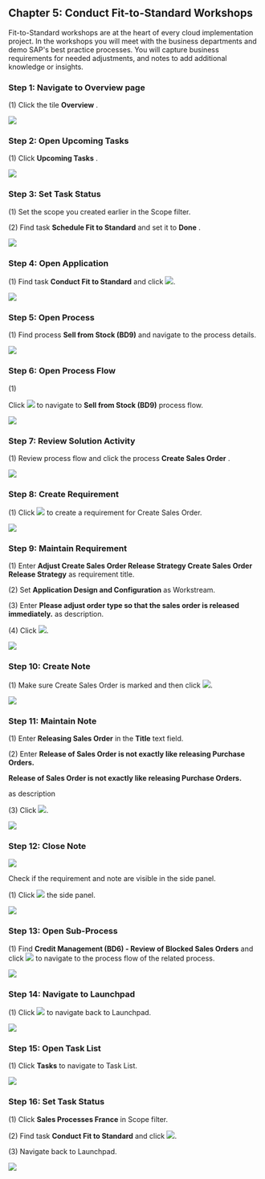 ﻿## Chapter 5: Conduct Fit\-to\-Standard Workshops

Fit\-to\-Standard workshops are at the heart of every cloud implementation project. In the workshops you will meet with the business departments and demo SAP's best practice processes. You will capture business requirements for needed adjustments, and notes to add additional knowledge or insights.



### Step 1: Navigate to Overview page



\(1\) Click the tile  **Overview** .

![](Markdown_files/img_0.png)



### Step 2: Open Upcoming Tasks



\(1\) Click  **Upcoming Tasks** .

![](Markdown_files/img_000.png)



### Step 3: Set Task Status



\(1\) Set the scope you created earlier in the Scope filter.

\(2\) Find task  **Schedule Fit to Standard**  and set it to  **Done** .

![](Markdown_files/img_001.png)



### Step 4: Open Application



\(1\) Find task  **Conduct Fit to Standard**  and click  ![](Markdown_files/fieldicon_524.png).

![](Markdown_files/img_002.png)



### Step 5: Open Process



\(1\) Find process  **Sell from Stock \(BD9\)**  and navigate to the process details.

![](Markdown_files/img_003.png)



### Step 6: Open Process Flow



\(1\)  

Click  ![](Markdown_files/fieldicon.png) to navigate to  **Sell from Stock \(BD9\)**  process flow.

 

![](Markdown_files/img_004.png)



### Step 7: Review Solution Activity



\(1\) Review process flow and click the process  **Create Sales Order** .

![](Markdown_files/img_005.png)



### Step 8: Create Requirement



\(1\) Click  ![](Markdown_files/fieldicon_537.png) to create a requirement for Create Sales Order.

![](Markdown_files/img_006.png)



### Step 9: Maintain Requirement



\(1\) Enter  **Adjust Create Sales Order Release Strategy Create Sales Order Release Strategy**  as requirement title.

\(2\) Set  **Application Design and Configuration**  as Workstream.

\(3\) Enter  **Please adjust order type so that the sales order is released immediately.** as description.

\(4\) Click  ![](Markdown_files/fieldicon00.png).

![](Markdown_files/img_007.png)



### Step 10: Create Note



\(1\) Make sure Create Sales Order is marked and then click ![](Markdown_files/fieldicon_551.png).

![](Markdown_files/img_008.png)



### Step 11: Maintain Note



\(1\) Enter  **Releasing Sales Order**  in the  **Title**  text field.

\(2\) Enter  **Release of Sales Order is not exactly like releasing Purchase Orders.** 

 **Release of Sales Order is not exactly like releasing Purchase Orders.** 

as description

\(3\) Click  ![](Markdown_files/fieldicon01.png).

![](Markdown_files/img_009.png)



### Step 12: Close Note



![](Markdown_files/info_word.png)

Check if the requirement and note are visible in the side panel.



 

\(1\) Click  ![](Markdown_files/fieldicon02.png) the side panel.

![](Markdown_files/img_010.png)



### Step 13: Open Sub-Process



\(1\) Find  **Credit Management \(BD6\) \- Review of Blocked Sales Orders**  and click  ![](Markdown_files/fieldicon03.png) to navigate to the process flow of the related process.

![](Markdown_files/img_011.png)



### Step 14: Navigate to Launchpad



\(1\) Click  ![](Markdown_files/fieldicon_580.png) to navigate back to Launchpad.

![](Markdown_files/img_012.png)



### Step 15: Open Task List



\(1\) Click  **Tasks**  to navigate to Task List.

![](Markdown_files/img_013.png)



### Step 16: Set Task Status



\(1\) Click  **Sales Processes France**  in Scope filter.

\(2\) Find task  **Conduct Fit to Standard**  and click  ![](Markdown_files/fieldicon04.png).

\(3\) Navigate back to Launchpad.

![](Markdown_files/img_014.png)



